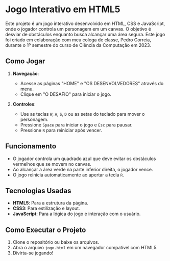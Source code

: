 # Jogo Interativo em HTML5

Este projeto é um jogo interativo desenvolvido em HTML, CSS e JavaScript, onde o jogador controla um personagem em um canvas. O objetivo é desviar de obstáculos enquanto busca alcançar uma área segura. Este jogo foi criado em colaboração com meu colega de classe, Pedro Correia, durante o 1º semestre do curso de Ciência da Computação em 2023.

## Como Jogar

1. **Navegação**:
   - Acesse as páginas "HOME" e "OS DESENVOLVEDORES" através do menu.
   - Clique em "O DESAFIO" para iniciar o jogo.

2. **Controles**:
   - Use as teclas `W`, `A`, `S`, `D` ou as setas do teclado para mover o personagem.
   - Pressione `Space` para iniciar o jogo e `Esc` para pausar.
   - Pressione `R` para reiniciar após vencer.

## Funcionamento

- O jogador controla um quadrado azul que deve evitar os obstáculos vermelhos que se movem no canvas.
- Ao alcançar a área verde na parte inferior direita, o jogador vence.
- O jogo reinicia automaticamente ao apertar a tecla `R`.

## Tecnologias Usadas

- **HTML5**: Para a estrutura da página.
- **CSS3**: Para estilização e layout.
- **JavaScript**: Para a lógica do jogo e interação com o usuário.

## Como Executar o Projeto

1. Clone o repositório ou baixe os arquivos.
2. Abra o arquivo `jogo.html` em um navegador compatível com HTML5.
3. Divirta-se jogando!
